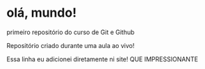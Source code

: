 # olá, mundo!
 primeiro repositório  do curso de Git e Github

 Repositório criado durante uma aula ao vivo!
 
 Essa linha eu adicionei diretamente ni site! QUE IMPRESSIONANTE
